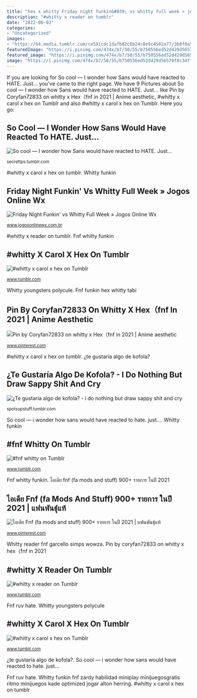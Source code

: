 ```yaml
---
title: "hex x whitty Friday night funkin&#039; vs whitty full week » jogos online wx"
description: "#whitty x reader on tumblr"
date: "2022-06-03"
categories:
- "Uncategorized"
images:
- "https://64.media.tumblr.com/ce591cdc1dafb82c6b24c8e9c4502a77/3b8f8a554ecbc7eb-ad/s1280x1920/2e3d1fc587ef159aa4ecdb2765bb9155d72d58c9.png"
featuredImage: "https://i.pinimg.com/474x/b7/50/55/b750556ed52d429d56570f8c34ffa1db.jpg"
featured_image: "https://i.pinimg.com/474x/b7/50/55/b750556ed52d429d56570f8c34ffa1db.jpg"
image: "https://i.pinimg.com/474x/b7/50/55/b750556ed52d429d56570f8c34ffa1db.jpg"
---
```


If you are looking for So cool — I wonder how Sans would have reacted to HATE. Just... you've came to the right page. We have 9 Pictures about So cool — I wonder how Sans would have reacted to HATE. Just... like Pin by Coryfan72833 on whitty x Hex（fnf in 2021 | Anime aesthetic, #whitty x carol x hex on Tumblr and also #whitty x carol x hex on Tumblr. Here you go:

## So Cool — I Wonder How Sans Would Have Reacted To HATE. Just...

![So cool — I wonder how Sans would have reacted to HATE. Just...](https://64.media.tumblr.com/ce591cdc1dafb82c6b24c8e9c4502a77/3b8f8a554ecbc7eb-ad/s1280x1920/2e3d1fc587ef159aa4ecdb2765bb9155d72d58c9.png "Pin by coryfan72833 on whitty x hex（fnf in 2021")

<small>secrettps.tumblr.com</small>

#whitty x carol x hex on tumblr. Whitty funkin

## Friday Night Funkin&#039; Vs Whitty Full Week » Jogos Online Wx

![Friday Night Funkin&#039; vs Whitty Full Week » Jogos Online Wx](https://www.jogosonlinewx.com.br/wp-content/uploads/2021/03/237329_1.jpg "Whitty funkin")

<small>www.jogosonlinewx.com.br</small>

#whitty x reader on tumblr. Fnf whitty funkin

## #whitty X Carol X Hex On Tumblr

![#whitty x carol x hex on Tumblr](https://64.media.tumblr.com/da9bbc0017d3e6403219f7d8209fdb3d/3c1c0c25ec4d8584-7a/s250x250_c1/06f88ce24ae2fb34f03148cf07790f20bf8552a4.png "Fnf ruv hate")

<small>www.tumblr.com</small>

Whitty youngsters polycule. Fnf funkin hex whitty tabi

## Pin By Coryfan72833 On Whitty X Hex（fnf In 2021 | Anime Aesthetic

![Pin by Coryfan72833 on whitty x Hex（fnf in 2021 | Anime aesthetic](https://i.pinimg.com/736x/da/85/28/da85286a0df8df1f7a380768e9e0836e.jpg "Whitty youngsters polycule")

<small>www.pinterest.com</small>

#whitty x carol x hex on tumblr. ¿te gustaría algo de kofola?

## ¿Te Gustaría Algo De Kofola? - I Do Nothing But Draw Sappy Shit And Cry

![¿Te gustaría algo de kofola? - i do nothing but draw sappy shit and cry](https://64.media.tumblr.com/0e5f1e055cf591d4e8e2f9ef925ee0a5/3a4ac1cc0ae0c56f-61/s1280x1920/a382de1e67f1e1bc09ae5cc11ae81801de1fb6ce.png "Fnf ruv hate")

<small>spotsupstuff.tumblr.com</small>

So cool — i wonder how sans would have reacted to hate. just.... Whitty funkin

## #fnf Whitty On Tumblr

![#fnf whitty on Tumblr](https://64.media.tumblr.com/63c350bc0fe3cf04e78b33605116e377/8340fe7e128f4cda-0b/s400x600/d2b7abe51ff2482bdda43d0f4912b6630080d92c.png "#whitty x reader on tumblr")

<small>www.tumblr.com</small>

Fnf whitty funkin. ไอเดีย fnf (fa mods and stuff) 900+ รายการ ในปี 2021

## ไอเดีย Fnf (fa Mods And Stuff) 900+ รายการ ในปี 2021 | แฟนพันธุ์แท้

![ไอเดีย Fnf (fa mods and stuff) 900+ รายการ ในปี 2021 | แฟนพันธุ์แท้](https://i.pinimg.com/474x/b7/50/55/b750556ed52d429d56570f8c34ffa1db.jpg "Fnf ruv hate")

<small>www.pinterest.com</small>

Whitty reader fnf garcello simps wowza. Pin by coryfan72833 on whitty x hex（fnf in 2021

## #whitty X Reader On Tumblr

![#whitty x reader on Tumblr](https://64.media.tumblr.com/1000eba960cc358c5a009cc951873b15/94397cb2be1a9863-14/s540x810/f2f8fda0b4d9614425967ad721b6b29eb16338bb.jpg "Whitty reader fnf garcello simps wowza")

<small>www.tumblr.com</small>

Fnf ruv hate. Whitty youngsters polycule

## #whitty X Carol X Hex On Tumblr

![#whitty x carol x hex on Tumblr](https://64.media.tumblr.com/0e5f1e055cf591d4e8e2f9ef925ee0a5/3a4ac1cc0ae0c56f-61/s640x960/4dece5ca1a8d35a4fab34a41a66aa5c2bdcbb011.png "Whitty youngsters polycule")

<small>www.tumblr.com</small>

¿te gustaría algo de kofola?. So cool — i wonder how sans would have reacted to hate. just...

Fnf ruv hate. Whitty funkin fnf zardy habilidad miniplay minijuegosgratis ritmo minijuegos kade optimized jogar alton herring. #whitty x carol x hex on tumblr
